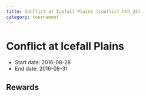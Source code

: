 ```yaml
---
title: Conflict at Icefall Plains (conflict_hth_24)
category: tournament
---
```

# Conflict at Icefall Plains

  * Start date: 2016-08-28
  * End date: 2016-08-31

## Rewards

